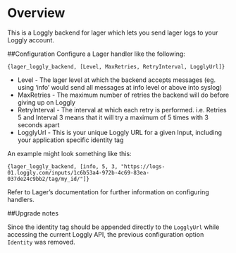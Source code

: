 Overview
============

This is a Loggly backend for lager which lets you send lager logs to your Loggly account.

##Configuration
Configure a Lager handler like the following:

	{lager_loggly_backend, [Level, MaxRetries, RetryInterval, LogglyUrl]}

* Level - The lager level at which the  backend accepts messages (eg. using ‘info’ would send all messages at info level or above into syslog)
* MaxRetries - The maximum number of retries the backend will do before giving up on Loggly
* RetryInterval - The interval at which each retry is performed. i.e. Retries 5 and Interval 3 means that it will try a maximum of 5 times with 3 seconds apart
* LogglyUrl - This is your unique Loggly URL for a given Input, including your application specific identity tag


An example might look something like this:

	{lager_loggly_backend, [info, 5, 3, "https://logs-01.loggly.com/inputs/1c6b53a4-972b-4c69-83ea-037de24c9bb2/tag/my_id/"]}

Refer to Lager’s documentation for further information on configuring handlers.

##Upgrade notes

Since the identity tag should be appended directly to the `LogglyUrl` while accessing the current Loggly API, the previous configuration option `Identity` was removed.
